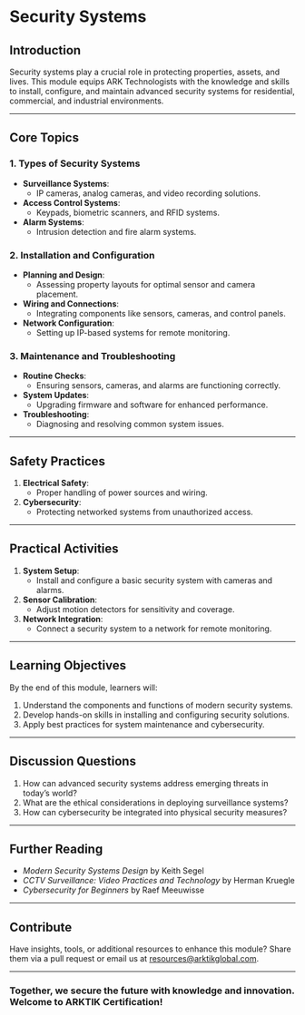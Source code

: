 
# **Security Systems**

## **Introduction**
Security systems play a crucial role in protecting properties, assets, and lives. This module equips ARK Technologists with the knowledge and skills to install, configure, and maintain advanced security systems for residential, commercial, and industrial environments.

---

## **Core Topics**
### **1. Types of Security Systems**
- **Surveillance Systems**:
  - IP cameras, analog cameras, and video recording solutions.
- **Access Control Systems**:
  - Keypads, biometric scanners, and RFID systems.
- **Alarm Systems**:
  - Intrusion detection and fire alarm systems.

### **2. Installation and Configuration**
- **Planning and Design**:
  - Assessing property layouts for optimal sensor and camera placement.
- **Wiring and Connections**:
  - Integrating components like sensors, cameras, and control panels.
- **Network Configuration**:
  - Setting up IP-based systems for remote monitoring.

### **3. Maintenance and Troubleshooting**
- **Routine Checks**:
  - Ensuring sensors, cameras, and alarms are functioning correctly.
- **System Updates**:
  - Upgrading firmware and software for enhanced performance.
- **Troubleshooting**:
  - Diagnosing and resolving common system issues.

---

## **Safety Practices**
1. **Electrical Safety**:
   - Proper handling of power sources and wiring.
2. **Cybersecurity**:
   - Protecting networked systems from unauthorized access.

---

## **Practical Activities**
1. **System Setup**:
   - Install and configure a basic security system with cameras and alarms.
2. **Sensor Calibration**:
   - Adjust motion detectors for sensitivity and coverage.
3. **Network Integration**:
   - Connect a security system to a network for remote monitoring.

---

## **Learning Objectives**
By the end of this module, learners will:
1. Understand the components and functions of modern security systems.
2. Develop hands-on skills in installing and configuring security solutions.
3. Apply best practices for system maintenance and cybersecurity.

---

## **Discussion Questions**
1. How can advanced security systems address emerging threats in today’s world?
2. What are the ethical considerations in deploying surveillance systems?
3. How can cybersecurity be integrated into physical security measures?

---

## **Further Reading**
- *Modern Security Systems Design* by Keith Segel
- *CCTV Surveillance: Video Practices and Technology* by Herman Kruegle
- *Cybersecurity for Beginners* by Raef Meeuwisse

---

## **Contribute**
Have insights, tools, or additional resources to enhance this module? Share them via a pull request or email us at [resources@arktikglobal.com](mailto:resources@arktikglobal.com).

---

### **Together, we secure the future with knowledge and innovation. Welcome to ARKTIK Certification!**
